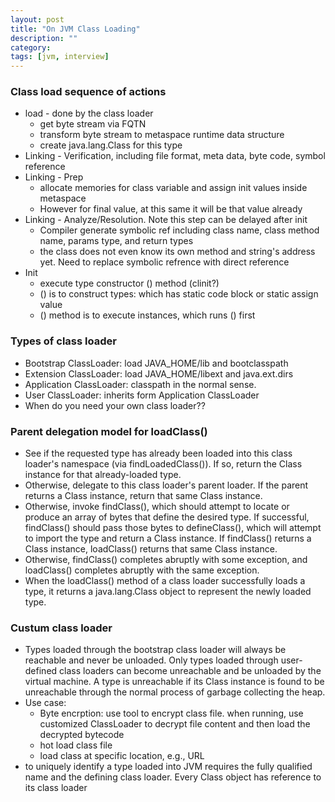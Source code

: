 ```yaml
---
layout: post
title: "On JVM Class Loading"
description: ""
category: 
tags: [jvm, interview]
---
```


### Class load sequence of actions

* load - done by the class loader
  * get byte stream via FQTN
  * transform byte stream to metaspace runtime data structure
  * create java.lang.Class for this type
* Linking - Verification, including file format, meta data, byte code, symbol reference
* Linking - Prep
  * allocate memories for class variable and assign init values inside metaspace
  * However for final value, at this same it will be that value already
* Linking - Analyze/Resolution. Note this step can be delayed after init
  * Compiler generate symbolic ref including class name, class method name, params type, and return types
  * the class does not even know its own method and string's address yet. Need to replace symbolic refrence with direct reference
* Init
  * execute type constructor () method (clinit?)
  * () is to construct types: which has static code block or static assign value
  * () method is to execute instances, which runs () first

### Types of class loader

* Bootstrap ClassLoader: load JAVA_HOME/lib and bootclasspath
* Extension ClassLoader: load JAVA_HOME/libext and java.ext.dirs
* Application ClassLoader: classpath in the normal sense.
* User ClassLoader: inherits form Application ClassLoader
* When do you need your own class loader??


### Parent delegation model for loadClass()

* See if the requested type has already been loaded into this class loader's namespace (via findLoadedClass()). If so, return the Class instance for that already-loaded type.
* Otherwise, delegate to this class loader's parent loader. If the parent returns a Class instance, return that same Class instance.
* Otherwise, invoke findClass(), which should attempt to locate or produce an array of bytes that define the desired type. If successful, findClass() should pass those bytes to defineClass(), which will attempt to import the type and return a Class instance. If findClass() returns a Class instance, loadClass() returns that same Class instance.
* Otherwise, findClass() completes abruptly with some exception, and loadClass() completes abruptly with the same exception.
* When the loadClass() method of a class loader successfully loads a type, it returns a java.lang.Class object to represent the newly loaded type.


### Custum class loader
* Types loaded through the bootstrap class loader will always be reachable and never be unloaded. Only types loaded through user-defined class loaders can become unreachable and be unloaded by the virtual machine. A type is unreachable if its Class instance is found to be unreachable through the normal process of garbage collecting the heap.  
* Use case:
  * Byte encrption: use tool to encrypt class file. when running, use customized ClassLoader to decrypt file content and then load the decrypted bytecode 
  * hot load class file
  * load class at specific location, e.g., URL
* to uniquely identify a type loaded into JVM requires the fully qualified name and the defining class loader. Every Class object has reference to its class loader

